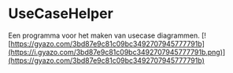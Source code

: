 # UseCaseHelper
Een programma voor het maken van usecase diagrammen.
[![https://gyazo.com/3bd87e9c81c09bc3492707945777791b](https://i.gyazo.com/3bd87e9c81c09bc3492707945777791b.png)](https://gyazo.com/3bd87e9c81c09bc3492707945777791b)
